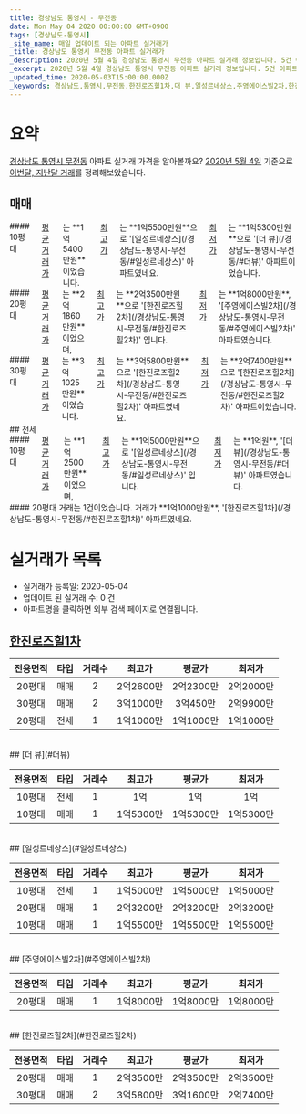 ```yaml
---
title: 경상남도 통영시 - 무전동
date: Mon May 04 2020 00:00:00 GMT+0900
tags: [경상남도-통영시]
_site_name: 매일 업데이트 되는 아파트 실거래가
_title: 경상남도 통영시 무전동 아파트 실거래가
_description: 2020년 5월 4일 경상남도 통영시 무전동 아파트 실거래 정보입니다. 5건 아파트 정보가 있습니다.
_excerpt: 2020년 5월 4일 경상남도 통영시 무전동 아파트 실거래 정보입니다. 5건 아파트 정보가 있습니다.
_updated_time: 2020-05-03T15:00:00.000Z
_keywords: 경상남도,통영시,무전동,한진로즈힐1차,더 뷰,일성르네상스,주영에이스빌2차,한진로즈힐2차
---
```





# 요약
<ins>경상남도 통영시 무전동</ins> 아파트 실거래 가격을 알아볼까요? <ins>2020년 5월 4일</ins> 기준으로 <ins>이번달, 지난달 거래</ins>를 정리해보았습니다.

## 매매
<div class="container">
<div class="six columns" markdown="1">
#### 10평대
<ins>평균 거래가</ins>는 **1억5400만원**이었습니다. <ins>최고가</ins>는 **1억5500만원**으로 '[일성르네상스](/경상남도-통영시-무전동/#일성르네상스)' 아파트였네요. <ins>최저가</ins>는 **1억5300만원**으로 '[더 뷰](/경상남도-통영시-무전동/#더뷰)' 아파트이었습니다.
</div>
<div class="six columns" markdown="1">
#### 20평대
<ins>평균 거래가</ins>는 **2억1860만원**이었으며, <ins>최고가</ins>는 **2억3500만원**으로 '[한진로즈힐2차](/경상남도-통영시-무전동/#한진로즈힐2차)' 입니다. <ins>최저가</ins>는 **1억8000만원**, '[주영에이스빌2차](/경상남도-통영시-무전동/#주영에이스빌2차)' 아파트였습니다.
</div>
</div>
<div class="container">
<div class="twelve columns" markdown="1">
#### 30평대
<ins>평균 거래가</ins>는 **3억1025만원**이었습니다. <ins>최고가</ins>는 **3억5800만원**으로 '[한진로즈힐2차](/경상남도-통영시-무전동/#한진로즈힐2차)' 아파트였네요. <ins>최저가</ins>는 **2억7400만원**으로 '[한진로즈힐2차](/경상남도-통영시-무전동/#한진로즈힐2차)' 아파트이었습니다.
</div>
</div>
## 전세
<div class="container">
<div class="six columns" markdown="1">
#### 10평대
<ins>평균 거래가</ins>는 **1억2500만원**이었으며, <ins>최고가</ins>는 **1억5000만원**으로 '[일성르네상스](/경상남도-통영시-무전동/#일성르네상스)' 입니다. <ins>최저가</ins>는 **1억원**, '[더 뷰](/경상남도-통영시-무전동/#더뷰)' 아파트였습니다.
</div>
<div class="six columns" markdown="1">
#### 20평대
거래는 1건이었습니다. 거래가 **1억1000만원**, '[한진로즈힐1차](/경상남도-통영시-무전동/#한진로즈힐1차)' 아파트였네요.
</div>
</div>



# 실거래가 목록
- 실거래가 등록일: 2020-05-04
- 업데이트 된 실거래 수: 0 건
- 아파트명을 클릭하면 외부 검색 페이지로 연결됩니다.

## [한진로즈힐1차](#한진로즈힐1차)

|전용면적|타입|거래수|최고가|평균가|최저가|
|:---:|:---:|:---:|:---:|:---:|:---:|
|20평대|<span class="deal-type-1">매매</span>|2|2억2600만|2억2300만|2억2000만|
|30평대|<span class="deal-type-1">매매</span>|2|3억1000만|3억450만|2억9900만|
|20평대|<span class="deal-type-2">전세</span>|1|1억1000만|1억1000만|1억1000만|

<br/>
## [더 뷰](#더뷰)

|전용면적|타입|거래수|최고가|평균가|최저가|
|:---:|:---:|:---:|:---:|:---:|:---:|
|10평대|<span class="deal-type-2">전세</span>|1|1억|1억|1억|
|10평대|<span class="deal-type-1">매매</span>|1|1억5300만|1억5300만|1억5300만|

<br/>
## [일성르네상스](#일성르네상스)

|전용면적|타입|거래수|최고가|평균가|최저가|
|:---:|:---:|:---:|:---:|:---:|:---:|
|10평대|<span class="deal-type-2">전세</span>|1|1억5000만|1억5000만|1억5000만|
|20평대|<span class="deal-type-1">매매</span>|1|2억3200만|2억3200만|2억3200만|
|10평대|<span class="deal-type-1">매매</span>|1|1억5500만|1억5500만|1억5500만|

<br/>
## [주영에이스빌2차](#주영에이스빌2차)

|전용면적|타입|거래수|최고가|평균가|최저가|
|:---:|:---:|:---:|:---:|:---:|:---:|
|20평대|<span class="deal-type-1">매매</span>|1|1억8000만|1억8000만|1억8000만|

<br/>
## [한진로즈힐2차](#한진로즈힐2차)

|전용면적|타입|거래수|최고가|평균가|최저가|
|:---:|:---:|:---:|:---:|:---:|:---:|
|20평대|<span class="deal-type-1">매매</span>|1|2억3500만|2억3500만|2억3500만|
|30평대|<span class="deal-type-1">매매</span>|2|3억5800만|3억1600만|2억7400만|

<br/>



